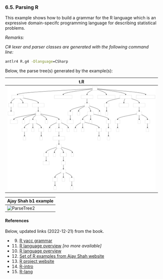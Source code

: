 ﻿### 6.5. Parsing R

This example shows how to build a grammar for the R language which is an expressive domain-specifc programming language for describing statistical problems.

_Remarks:_

_C# lexer and parser classes are generated with the following command line:_

```bat
antlr4 R.g4 -Dlanguage=CSharp
```

Below, the parse tree(s) generated by the example(s):

| t.R |
| --- |
| <img src=".resources/ParseTree1.svg" alt="ParseTree1" width="900"/> |

| Ajay Shah b1 example |
| -------------------- |
| <img src=".resources/ParseTree2.svg" alt="ParseTree2" width="900"/> | 

#### References

Below, updated links (2022-12-21) from the book.

- 9. [R yacc grammar](http://svn.r-project.org/R/trunk/src/main/gram.y)
- 11. [R language overview](#) _[no more available]_
- 10. [R language overview](.resouces/language-overview.pdf)
- 12. [Set of R examples from Ajay Shah website](https://www.mayin.org/ajayshah/KB/R/index.html)
- 13. [R project website](https://www.r-project.org/)
- 14. [R-intro](https://cran.r-project.org/doc/manuals/R-intro.pdf)
- 15. [R-lang](https://cran.r-project.org/doc/manuals/R-lang.html)